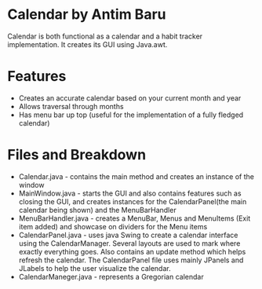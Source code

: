 # Calendar by Antim Baru

Calendar is both functional as a calendar and a habit tracker implementation. It creates its GUI using Java.awt.

# Features

- Creates an accurate calendar based on your current month and year
- Allows traversal through months
- Has menu bar up top (useful for the implementation of a fully fledged calendar)

# Files and Breakdown

- Calendar.java - contains the main method and creates an instance of the window
- MainWindow.java - starts the GUI and also contains features such as closing the GUI, and creates instances for the CalendarPanel(the main calendar being shown) and the MenuBarHandler
- MenuBarHandler.java - creates a MenuBar, Menus and MenuItems (Exit item added) and showcase on dividers for the Menu items
- CalendarPanel.java - uses java Swing to create a calendar interface using the CalendarManager. Several layouts are used to mark where exactly everything goes. Also contains an update method which helps refresh the calendar. The CalendarPanel file uses mainly JPanels and JLabels to help the user visualize the calendar.
- CalendarManeger.java - represents a Gregorian calendar
